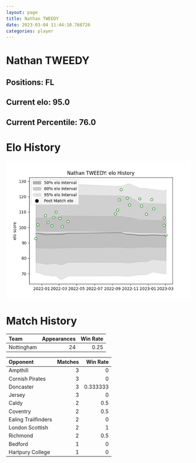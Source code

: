 ```yaml
---  
layout: page  
title: Nathan TWEEDY  
date: 2023-03-04 11:44:10.768726  
categories: player  
---
```

# Nathan TWEEDY

## Positions: FL

## Current elo: 95.0

## Current Percentile: 76.0

# Elo History


![elo history](history_NathanTWEEDY.png)
# Match History


| Team       |   Appearances |   Win Rate |
|:-----------|--------------:|-----------:|
| Nottingham |            24 |       0.25 |

| Opponent            |   Matches |   Win Rate |
|:--------------------|----------:|-----------:|
| Ampthill            |         3 |   0        |
| Cornish Pirates     |         3 |   0        |
| Doncaster           |         3 |   0.333333 |
| Jersey              |         3 |   0        |
| Caldy               |         2 |   0.5      |
| Coventry            |         2 |   0.5      |
| Ealing Trailfinders |         2 |   0        |
| London Scottish     |         2 |   1        |
| Richmond            |         2 |   0.5      |
| Bedford             |         1 |   0        |
| Hartpury College    |         1 |   0        |